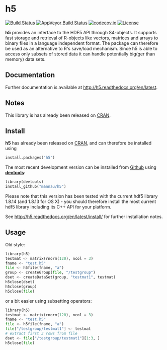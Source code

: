# h5
[![Build Status](https://travis-ci.org/mannau/h5.svg?branch=master)](https://travis-ci.org/mannau/h5) [![AppVeyor Build Status](https://ci.appveyor.com/api/projects/status/github/mannau/h5?branch=master&svg=true)](https://ci.appveyor.com/project/mannau/h5)
[![codecov.io](http://codecov.io/github/mannau/h5/coverage.svg?branch=master)](http://codecov.io/github/mannau/h5?branch=master) [![License](https://img.shields.io/badge/license-BSD%202%20clause-blue.svg?style=flat)](http://opensource.org/licenses/BSD-2-Clause)

**h5** provides an interface to the HDF5 API through S4-objects. It supports fast storage and retrieval of R-objects like vectors, matrices and arrays to binary files in a language independent format. The package can therefore be used as an alternative to R's save/load mechanism. Since h5 is able to access only subsets of stored data it can handle potentially big(ger than memory) data sets.

## Documentation
Further documentation is available at http://h5.readthedocs.org/en/latest.

## Notes
This library is has already been released on [CRAN](http://cran.r-project.org/web/packages/h5/index.html). 

## Install
**h5** has already been released on [CRAN](https://cran.r-project.org/web/packages/h5/index.html), and can therefore be installed using

```python
install.packages("h5")
```

The most recent development version can be installed from [Github](https://github.com/mannau/h5) using [**devtools**](https://cran.r-project.org/web/packages/devtools/index.html):

```python
library(devtools)
install_github("mannau/h5")
```
Please note that this version has been tested with the current hdf5 library 1.8.14 (and 1.8.13 for OS X) - you should therefore install the most current hdf5 library including its C++ API for your platform. 

See http://h5.readthedocs.org/en/latest/install/ for further installation notes.

## Usage

Old style:
```python
library(h5)
testmat <- matrix(rnorm(120), ncol = 3)
fname <- "test.h5"
file <- h5file(fname, "a")
group <- createGroup(file, "/testgroup")
dset <- createDataSet(group, "testmat1", testmat)
h5close(dset)
h5close(group)
h5close(file)
```

or a bit easier using subsetting operators:
```python
library(h5)
testmat <- matrix(rnorm(120), ncol = 3)
fname <- "test.h5"
file <- h5file(fname, "a")
file["/testgroup/testmat1"] <- testmat
# extract first 3 rows from file
dset <- file["/testgroup/testmat1"][1:3, ]
h5close(file)
```






